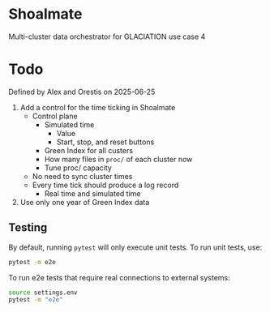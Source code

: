 # Shoalmate

Multi-cluster data orchestrator for GLACIATION use case 4

# Todo
Defined by Alex and Orestis  on 2025-06-25
1. Add a control for the time ticking in Shoalmate
   - Control plane
     - Simulated time
       - Value
       - Start, stop, and reset buttons
     - Green Index for all custers
     - How many files in `proc/` of each cluster now
     - Tune proc/ capacity
   - No need to sync cluster times
   - Every time tick should produce a log record
     - Real time and simulated time
2. Use only one year of Green Index data


## Testing

By default, running `pytest` will only execute unit tests. To run unit tests, use:

```bash
pytest -m e2e
```

To run e2e tests that require real connections to external systems:

```bash
source settings.env
pytest -m "e2e"
```
